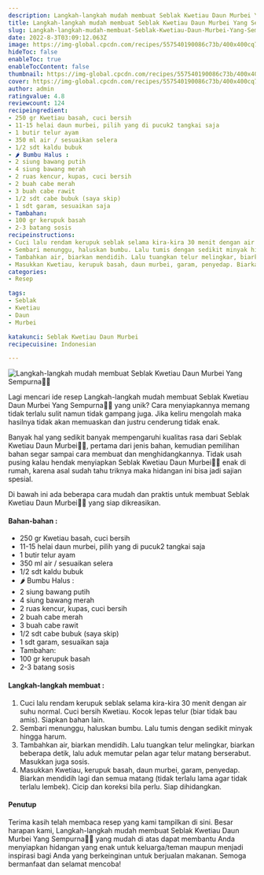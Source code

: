 ```yaml
---
description: Langkah-langkah mudah membuat Seblak Kwetiau Daun Murbei Yang Sempurna"
title: Langkah-langkah mudah membuat Seblak Kwetiau Daun Murbei Yang Sempurna
slug: Langkah-langkah-mudah-membuat-Seblak-Kwetiau-Daun-Murbei-Yang-Sempurna
date: 2022-8-3T03:09:12.063Z
image: https://img-global.cpcdn.com/recipes/557540190086c73b/400x400cq70/photo.jpg
hideToc: false
enableToc: true
enableTocContent: false
thumbnail: https://img-global.cpcdn.com/recipes/557540190086c73b/400x400cq70/photo.jpg
cover: https://img-global.cpcdn.com/recipes/557540190086c73b/400x400cq70/photo.jpg
author: admin
ratingvalue: 4.8
reviewcount: 124
recipeingredient:
- 250 gr Kwetiau basah, cuci bersih
- 11-15 helai daun murbei, pilih yang di pucuk2 tangkai saja
- 1 butir telur ayam
- 350 ml air / sesuaikan selera
- 1/2 sdt kaldu bubuk
- 🌶️ Bumbu Halus :
- 2 siung bawang putih
- 4 siung bawang merah
- 2 ruas kencur, kupas, cuci bersih
- 2 buah cabe merah
- 3 buah cabe rawit
- 1/2 sdt cabe bubuk (saya skip)
- 1 sdt garam, sesuaikan saja
- Tambahan:
- 100 gr kerupuk basah
- 2-3 batang sosis
recipeinstructions:
- Cuci lalu rendam kerupuk seblak selama kira-kira 30 menit dengan air suhu normal. Cuci bersih Kwetiau. Kocok lepas telur (biar tidak bau amis). Siapkan bahan lain.
- Sembari menunggu, haluskan bumbu. Lalu tumis dengan sedikit minyak hingga harum.
- Tambahkan air, biarkan mendidih. Lalu tuangkan telur melingkar, biarkan beberapa detik, lalu aduk memutar pelan agar telur matang berserabut. Masukkan juga sosis.
- Masukkan Kwetiau, kerupuk basah, daun murbei, garam, penyedap. Biarkan mendidih lagi dan semua matang (tidak terlalu lama agar tidak terlalu lembek). Cicip dan koreksi bila perlu. Siap dihidangkan.
categories:
- Resep

tags:
- Seblak
- Kwetiau
- Daun
- Murbei

katakunci: Seblak Kwetiau Daun Murbei
recipecuisine: Indonesian

---
```


![Langkah-langkah mudah membuat Seblak Kwetiau Daun Murbei Yang Sempurna👩‍🍳](https://img-global.cpcdn.com/recipes/557540190086c73b/400x400cq70/photo.jpg)

Lagi mencari ide resep Langkah-langkah mudah membuat Seblak Kwetiau Daun Murbei Yang Sempurna👩‍🍳 yang unik? Cara menyiapkannya memang tidak terlalu sulit namun tidak gampang juga. Jika keliru mengolah maka hasilnya tidak akan memuaskan dan justru cenderung tidak enak.

Banyak hal yang sedikit banyak mempengaruhi kualitas rasa dari Seblak Kwetiau Daun Murbei👩‍🍳, pertama dari jenis bahan, kemudian pemilihan bahan segar sampai cara membuat dan menghidangkannya. Tidak usah pusing kalau hendak menyiapkan Seblak Kwetiau Daun Murbei👩‍🍳 enak di rumah, karena asal sudah tahu triknya maka hidangan ini bisa jadi sajian spesial.

Di bawah ini ada beberapa cara mudah dan praktis untuk membuat Seblak Kwetiau Daun Murbei👩‍🍳 yang siap dikreasikan.

<!--inarticleads1-->

#### Bahan-bahan :

- 250 gr Kwetiau basah, cuci bersih
- 11-15 helai daun murbei, pilih yang di pucuk2 tangkai saja
- 1 butir telur ayam
- 350 ml air / sesuaikan selera
- 1/2 sdt kaldu bubuk
- 🌶️ Bumbu Halus :
- 2 siung bawang putih
- 4 siung bawang merah
- 2 ruas kencur, kupas, cuci bersih
- 2 buah cabe merah
- 3 buah cabe rawit
- 1/2 sdt cabe bubuk (saya skip)
- 1 sdt garam, sesuaikan saja
- Tambahan:
- 100 gr kerupuk basah
- 2-3 batang sosis

<!--inarticleads2-->

#### Langkah-langkah membuat :

1. Cuci lalu rendam kerupuk seblak selama kira-kira 30 menit dengan air suhu normal. Cuci bersih Kwetiau. Kocok lepas telur (biar tidak bau amis). Siapkan bahan lain.
1. Sembari menunggu, haluskan bumbu. Lalu tumis dengan sedikit minyak hingga harum.
1. Tambahkan air, biarkan mendidih. Lalu tuangkan telur melingkar, biarkan beberapa detik, lalu aduk memutar pelan agar telur matang berserabut. Masukkan juga sosis.
1. Masukkan Kwetiau, kerupuk basah, daun murbei, garam, penyedap. Biarkan mendidih lagi dan semua matang (tidak terlalu lama agar tidak terlalu lembek). Cicip dan koreksi bila perlu. Siap dihidangkan.

#### Penutup

Terima kasih telah membaca resep yang kami tampilkan di sini. Besar harapan kami, Langkah-langkah mudah membuat Seblak Kwetiau Daun Murbei Yang Sempurna👩‍🍳 yang mudah di atas dapat membantu Anda menyiapkan hidangan yang enak untuk keluarga/teman maupun menjadi inspirasi bagi Anda yang berkeinginan untuk berjualan makanan. Semoga bermanfaat dan selamat mencoba!